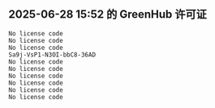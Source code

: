 ## 2025-06-28 15:52 的 GreenHub 许可证
```
No license code
No license code
No license code
Sa9j-VsP1-N3OI-bbC8-36AD
No license code
No license code
No license code
No license code
No license code
No license code
```
